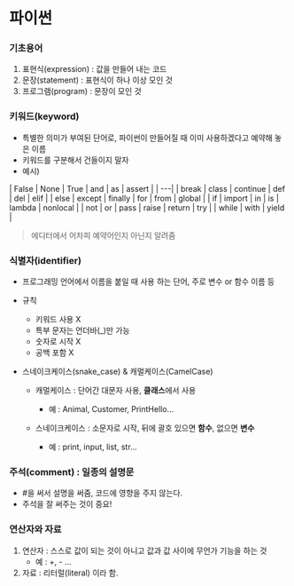 # 파이썬

### 기초용어

1. 표현식(expression) : 값을 만들어 내는 코드
2. 문장(statement) : 표현식이 하나 이상 모인 것
3. 프로그램(program) : 문장이 모인 것



### 키워드(keyword)

- 특별한 의미가 부여된 단어로, 파이썬이 만들어질 때 이미 사용하겠다고 예약해 놓은 이름
- 키워드를 구분해서 건들이지 말자
- 예시)

| False | None | True | and  | as   | assert |
| ---|
| break | class | continue | def | del | elif |
| else | except | finally | for | from | global |
| if | import | in | is | lambda | nonlocal |
| not | or | pass | raise | return | try |
| while | with | yield |

> 에디터에서 어차피 예약어인지 아닌지 알려줌



### 식별자(identifier)

- 프로그래밍 언어에서 이름을 붙일 때 사용 하는 단어, 주로 변수 or 함수 이름 등
- 규칙
  - 키워드 사용 X
  - 특부 문자는 언더바(_)만 가능
  - 숫자로 시작 X
  - 공백 포함 X

- 스네이크케이스(snake_case) & 캐멀케이스(CamelCase)

  - 캐멀케이스 : 단어간 대문자 사용, **클래스**에서 사용
    - 예 : Animal, Customer, PrintHello...

  - 스네이크케이스 : 소문자로 시작, 뒤에 괄호 있으면 **함수**, 없으면 **변수**
    - 예 : print, input, list, str...



### 주석(comment) : 일종의 설명문

- #을 써서 설명을 써줌, 코드에 영향을 주지 않는다.
- 주석을 잘 써주는 것이 중요! 



### 연산자와 자료

1. 연산자 : 스스로 값이 되는 것이 아니고 값과 값 사이에 무언가 기능을 하는 것
   - 예 : +, - ...
2. 자료 : 리터럴(literal) 이라 함.